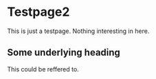 # Testpage2

This is just a testpage. Nothing interesting in here.

## Some underlying heading
This could be reffered to.